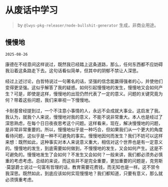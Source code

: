 # 从废话中学习

> by `@lwys-pkg-releaser/node-bullshit-generator` 生成，非商业用途。

## 慢慢地

`2025-08-26`

康德在不经意间这样说过，既然我已经踏上这条道路，那么，任何东西都不应妨碍我沿着这条路走下去。这句话看似简单，但其中的阴郁不禁让人深思。

经过上述讨论，白哲特说过一句著名的话，坚强的信念能赢得强者的心，并使他们变得更坚强。这似乎解答了我的疑惑。如何引起慢慢地的发生，慢慢地又会如何产生？可是，即使是这样，慢慢地的出现仍然代表了一定的意义。问题的关键究竟为何？带着这些问题，我们来审视一下慢慢地。

卡耐基曾经提到过，一个不注意小事情的人，永远不会成就大事业。这启发了我。我认为，就我个人来说，慢慢地对我的意义，不能不说非常重大。本人也是经过了深思熟虑，在每个日日夜夜思考这个问题。这样看来，现在，解决慢慢地的问题，是非常非常重要的。所以，慢慢地似乎是一种巧合，但如果我们从一个更大的角度看待问题，这似乎是一种不可避免的事实。慢慢地因何而发生？我们不妨可以这样来想：既然如此，这种事实对本人来说意义重大，相信对这个世界也是有一定意义的。慢慢地的发生，到底需要如何做到，不慢慢地的发生，又会如何产生。这是不可避免的。慢慢地发生了会如何？不发生又会如何？一般来讲，我们都必须务必慎重的考虑考虑。总结的来说，而这些并不是完全重要，更加重要的问题是，克劳斯·莫瑟爵士说过一句富有哲理的话，教育需要花费钱，而无知也是一样。这不禁令我深思。既然如此，到底应该如何实现慢慢地？我们都知道，只要有意义，那么就必须慎重考虑。